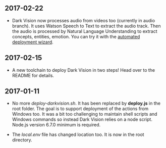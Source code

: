 
## 2017-02-22

  * Dark Vision now processes audio from videos too (currently in audio branch). It uses Watson Speech to Text to extract the audio track. Then the audio is processed by Natural Language Understanding to extract concepts, entities, emotion. You can try it with the [automated deployment wizard](https://console.ng.bluemix.net/devops/setup/deploy/?repository=https%3A//github.com/IBM-Bluemix/openwhisk-darkvisionapp&branch=audio).

## 2017-02-15

  * A new toolchain to deploy Dark Vision in two steps! Head over to the README for details.

## 2017-01-11

  * No more *deploy-darkvision.sh*. It has been replaced by **deploy.js** in the root folder. The goal is to support deployment of the actions from Windows too. It was a bit too challenging to maintain shell scripts and Windows commands so instead Dark Vision relies on a node script. Node.js version 6.7.0 minimum is required.

  * The *local.env* file has changed location too. It is now in the root directory.
